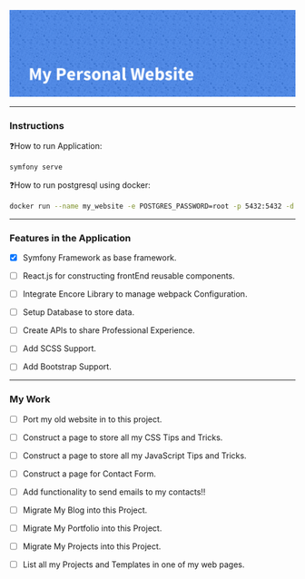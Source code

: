 ![My Website](./assets/images/readme-banner.png)

---

### Instructions

❓How to run Application:

```bash
symfony serve
```

❓How to run postgresql using docker:

```bash
docker run --name my_website -e POSTGRES_PASSWORD=root -p 5432:5432 -d postgres:latest
```

---

### Features in the Application
- [X] Symfony Framework as base framework.

- [ ] React.js for constructing frontEnd reusable components.

- [ ] Integrate Encore Library to manage webpack Configuration.

- [ ] Setup Database to store data.

- [ ] Create APIs to share Professional Experience.

- [ ] Add SCSS Support.

- [ ] Add Bootstrap Support.

---

### My Work
- [ ] Port my old website in to this project.

- [ ] Construct a page to store all my CSS Tips and Tricks.

- [ ] Construct a page to store all my JavaScript Tips and Tricks.

- [ ] Construct a page for Contact Form.

- [ ] Add functionality to send emails to my contacts!!

- [ ] Migrate My Blog into this Project.

- [ ] Migrate My Portfolio into this Project.

- [ ] Migrate My Projects into this Project.

- [ ] List all my Projects and Templates in one of my web pages.
